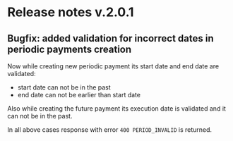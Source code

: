 # Release notes v.2.0.1

## Bugfix: added validation for incorrect dates in periodic payments creation      

Now while creating new periodic payment its start date and end date are validated:
 - start date can not be in the past
 - end date can not be earlier than start date
 
Also while creating the future payment its execution date is validated and it can not be in the past.
 
In all above cases response with error `400 PERIOD_INVALID` is returned.

